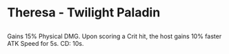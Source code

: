 # Theresa - Twilight Paladin

## 

Gains 15% Physical DMG. Upon scoring a Crit hit, the host gains 10% faster ATK Speed for 5s. CD: 10s.